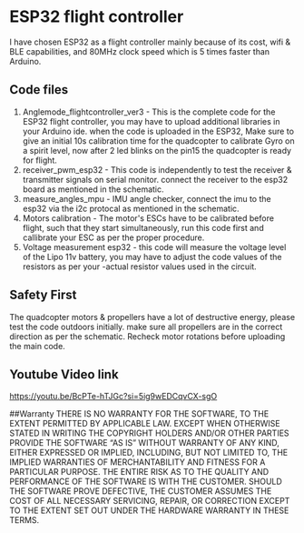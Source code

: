 # ESP32 flight controller
I have chosen ESP32 as a flight controller mainly because of its cost, wifi & BLE capabilities, and 80MHz clock speed which is 5 times faster than Arduino. 

## Code files
1. Anglemode_flightcontroller_ver3 -  This is the complete code for the ESP32 flight controller, you may have to upload additional libraries in your Arduino ide. when the code is uploaded in the ESP32, Make sure to give an initial 10s calibration time for the quadcopter to calibrate Gyro on a spirit level, now after 2 led blinks on the pin15 the quadcopter is ready for flight.
2. receiver_pwm_esp32 - This code is independently to test the receiver & transmitter signals on serial monitor. connect the receiver to the esp32 board as mentioned in the schematic.
3. measure_angles_mpu - IMU angle checker, connect the imu to the esp32 via the i2c protocal as mentioned in the schematic.
4. Motors calibration - The motor's ESCs have to be calibrated before flight, such that they start simultaneously, run this code first and callibrate your ESC as per the proper procedure.
5. Voltage measurement esp32 - this code will measure the voltage level of the Lipo 11v battery, you may have to adjust the code values of the resistors as per your -actual resistor values used in the circuit.

## Safety First
The quadcopter motors & propellers have a lot of destructive energy, please test the code outdoors initially. make sure all propellers are in the correct direction as per the schematic. Recheck motor rotations before uploading the main code.

## Youtube Video link
https://youtu.be/BcPTe-hTJGc?si=5ig9wEDCqvCX-sgO

##Warranty
THERE IS NO WARRANTY FOR THE SOFTWARE, TO THE EXTENT PERMITTED BY APPLICABLE LAW. EXCEPT WHEN OTHERWISE STATED IN WRITING THE COPYRIGHT HOLDERS AND/OR 
OTHER PARTIES PROVIDE THE SOFTWARE “AS IS” WITHOUT WARRANTY OF ANY KIND, EITHER EXPRESSED OR IMPLIED, INCLUDING, BUT NOT LIMITED TO, THE IMPLIED WARRANTIES 
OF MERCHANTABILITY AND FITNESS FOR A PARTICULAR PURPOSE. THE ENTIRE RISK AS TO THE QUALITY AND PERFORMANCE OF THE SOFTWARE IS WITH THE CUSTOMER. SHOULD THE 
SOFTWARE PROVE DEFECTIVE, THE CUSTOMER ASSUMES THE COST OF ALL NECESSARY SERVICING, REPAIR, OR CORRECTION EXCEPT TO THE EXTENT SET OUT UNDER THE HARDWARE 
WARRANTY IN THESE TERMS.
